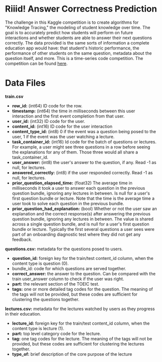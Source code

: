 # Riiid! Answer Correctness Prediction

The challenge in this Kaggle competition is to create algorithms for "Knowledge Tracing," the modeling of student knowledge over time. The goal is to accurately predict how students will perform on future interactions and whether students are able to answer their next questions correctly. The data provided is the same sorts of information a complete education app would have: that student's historic performance, the performance of other students on the same question, metadata about the question itself, and more. This is a time-series code competition. The competition can be found [here](https://www.kaggle.com/c/riiid-test-answer-prediction).


# Data Files
**train.csv**
- **row_id:** (int64) ID code for the row.
- **timestamp:** (int64) the time in milliseconds between this user interaction and the first event completion from that user.
- **user_id:** (int32) ID code for the user.
- **content_id:** (int16) ID code for the user interaction
- **content_type_id:** (int8) 0 if the event was a question being posed to the user, 1 if the event was the user watching a lecture.
- **task_container_id:** (int16) Id code for the batch of questions or lectures. For example, a user might see three questions in a row before seeing the explanations for any of them. Those three would all share a task_container_id.
- **user_answer:** (int8) the user's answer to the question, if any. Read -1 as null, for lectures.
- **answered_correctly:** (int8) if the user responded correctly. Read -1 as null, for lectures.
- **prior_question_elapsed_time:** (float32) The average time in milliseconds it took a user to answer each question in the previous question bundle, ignoring any lectures in between. Is null for a user's first question bundle or lecture. Note that the time is the average time a user took to solve each question in the previous bundle.
- **prior_question_had_explanation:** (bool) Whether or not the user saw an explanation and the correct response(s) after answering the previous question bundle, ignoring any lectures in between. The value is shared across a single question bundle, and is null for a user's first question bundle or lecture. Typically the first several questions a user sees were part of an onboarding diagnostic test where they did not get any feedback.

**questions.csv:** metadata for the questions posed to users.
- **question_id:** foreign key for the train/test content_id column, when the content type is question (0).
- bundle_id: code for which questions are served together.
- **correct_answer:** the answer to the question. Can be compared with the train user_answer column to check if the user was right.
- **part:** the relevant section of the TOEIC test.
- **tags:** one or more detailed tag codes for the question. The meaning of the tags will not be provided, but these codes are sufficient for clustering the questions together.

**lectures.csv:** metadata for the lectures watched by users as they progress in their education.
- **lecture_id:** foreign key for the train/test content_id column, when the content type is lecture (1).
- **part:** top level category code for the lecture.
- **tag:** one tag codes for the lecture. The meaning of the tags will not be provided, but these codes are sufficient for clustering the lectures together.
- **type_of:** brief description of the core purpose of the lecture
